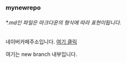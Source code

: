### mynewrepo
###### *.md인 파일은 마크다운의 형식에 따라 표현이됩니다.

네이버카페주소입니다. [여기 클릭](https://cafe.naver.com/kopochangwon "폴리텍창원캠퍼스")  

여기는 new branch 내부입니다.